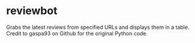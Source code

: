 # reviewbot
Grabs the latest reviews from specified URLs and displays them in a table. Credit to gaspa93 on Github for the original Python code.
